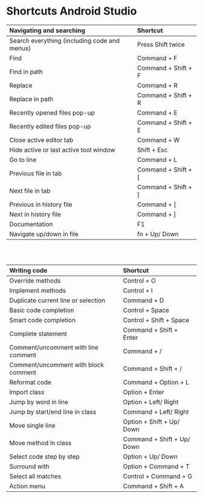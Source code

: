 # Shortcuts Android Studio

 
| Navigating and searching                     | Shortcut                       |            
| :------------------------------------------- |:------------------------------ | 
| Search everything (including code and menus) | Press Shift twice              |
| Find                                         | Command + F                    |
| Find in path                                 | Command + Shift + F            |
| Replace                                      | Command + R                    |
| Replace in path                              | Command + Shift + R            |
| Recently opened files pop-up                 | Command + E                    |
| Recently edited files pop-up                 | Command + Shift + E            |
| Close active editor tab                      | Command + W                    |
| Hide active or last active tool window       | Shift + Esc                    |	
| Go to line                                   | Command + L                    |
| Previous file in tab						   | Command + Shift + \[			|
| Next file in tab 							   | Command + Shift + \]			|
| Previous in history file					   | Command + \[					|
| Next in history file						   | Command + \]					|
| Documentation								   | F1								|
| Navigate up/down in file					   | fn + Up/ Down					|

</br></br>

| Writing code                                 | Shortcut                       |            
| :------------------------------------------- |:------------------------------ | 
| Override methods	 	                       | Control + O                    |
| Implement methods	 	                       | Control + I                 	|
| Duplicate current line or selection	 	   | Command + D 					|
| Basic code completion	 	                   | Control + Space 				|
| Smart code completion                        | Control + Shift + Space 		|
| Complete statement                           | Command + Shift + Enter 		|
| Comment/uncomment with line comment	       | Command + / 					|
| Comment/uncomment with block comment	       | Command + Shift + / 			|
| Reformat code	 	                           | Command + Option + L 			|
| Import class 								   | Option + Enter  				| 
| Jump by word in line 						   | Option + Left/ Right  			| 
| Jump by start/end line in class 			   | Command + Left/ Right 			| 
| Move single line  			   			   | Option + Shift + Up/ Down 		| 
| Move method in class			 			   | Command + Shift + Up/ Down 	| 
| Select code step by step			 		   | Option + Up/ Down 				| 
| Surround with							 	   | Option + Command + T 			| 
| Select all matches							 	   | Control + Command + G 			| 
| Action menu							 	   | Command + Shift + A 			| 
